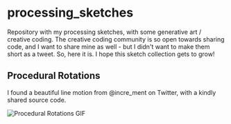 # processing_sketches
Repository with my processing sketches, with some generative art / creative coding. The creative coding community is so open towards sharing code, and I want to share mine as well - but I didn't want to make them short as a tweet. So, here it is. I hope this sketch collection gets to grow!

## Procedural Rotations

I found a beautiful line motion from @incre_ment on Twitter, with a kindly shared source code.


![Procedural Rotations GIF](https://github.com/tiagoft/processing_sketches/blob/main/procedural_rotations.gif?raw=true)

